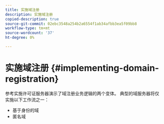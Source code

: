 ```yaml
---
title: 实施域注册
description: 实施域注册
copied-description: true
source-git-commit: 02ebc3548a254b2a6554f1ab34afbb3ea5f09bb8
workflow-type: tm+mt
source-wordcount: '37'
ht-degree: 0%

---
```


# 实施域注册 {#implementing-domain-registration}

参考实施许可证服务器演示了域注册业务逻辑的两个变体。 典型的域服务器将仅实施以下工作流之一：

* 基于身份的域
* 匿名域
